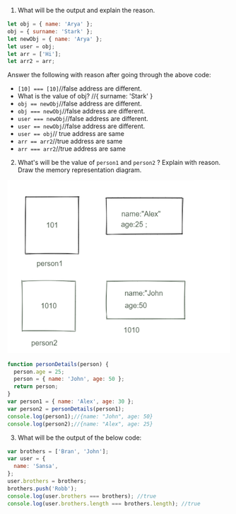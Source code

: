 1. What will be the output and explain the reason.

```js
let obj = { name: 'Arya' };
obj = { surname: 'Stark' };
let newObj = { name: 'Arya' };
let user = obj;
let arr = ['Hi'];
let arr2 = arr;
```

Answer the following with reason after going through the above code:

- `[10] === [10]`//false address are different.
- What is the value of obj? //{ surname: 'Stark' }
- `obj == newObj`//false address are different.
- `obj === newObj`//false address are different.
- `user === newObj`//false address are different.
- `user == newObj`//false address are different.
- `user == obj`// true address are same
- `arr == arr2`//true address are same
- `arr === arr2`//true address are same

2. What's will be the value of `person1` and `person2` ? Explain with reason. Draw the memory representation diagram.

<!-- To add this image here use ![name](./hello.jpg) -->
![capup](./capup.PNG)
```js
function personDetails(person) {
  person.age = 25;
  person = { name: 'John', age: 50 };
  return person;
}
var person1 = { name: 'Alex', age: 30 };
var person2 = personDetails(person1);
console.log(person1);//{name: "John", age: 50}
console.log(person2);//{name: "Alex", age: 25}
```

3. What will be the output of the below code:

```js
var brothers = ['Bran', 'John'];
var user = {
  name: 'Sansa',
};
user.brothers = brothers;
brothers.push('Robb');
console.log(user.brothers === brothers); //true
console.log(user.brothers.length === brothers.length); //true
```
